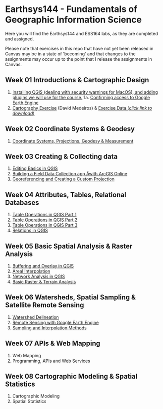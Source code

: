 # Earthsys144 - Fundamentals of Geographic Information Science

Here you will find the Earthsys144 and ESS164 labs, as they are completed and assigned.

Please note that exercises in this repo that have not yet been released in Canvas may be in a state of 'becoming' and that changes to the assignments may occur up to the point that I release the assignments in Canvas.

## Week 01 Introductions & Cartographic Design

1. [Installing QGIS (dealing with security warnings for MacOS), and adding plugins we will use for the course.](Labs/Week_01/CleanQGISInstallationforMac.md)
1a. [Confirming access to Google Earth Engine](Labs/Week_01/gee_account_test.md)
2. [Cartography Exercise](https://github.com/mapninja/Earthsys144/raw/master/Labs/Week_01/earthquake%20lab%20QGIS%203_10.pdf) (David Medeiros) & [Exercise Data (_click link to download_)](https://github.com/mapninja/Earthsys144/raw/master/data/CartographyExerciseMaterials.zip)

## Week 02 Coordinate Systems & Geodesy

1. [Coordinate Systems, Projections, Geodesy & Measurement](Labs/Week_02/Coordinate_Systems_Geodesy.md)

## Week 03 Creating & Collecting data

1. [Editing Basics in QGIS](https://github.com/mapninja/Earthsys144/blob/master/Labs/Week_03/Editing_with_QGIS.md)
2. [Building a Field Data Collection app Âwith ArcGIS Online](https://github.com/mapninja/Earthsys144/blob/masteÂr/Labs/Week_03/ArcGIS_Online_FieldMaps.md)
3. [Georeferencing and Creating a Custom Projection](https://github.com/mapninja/Earthsys144/blob/master/Labs/Week_04/GeoreferencingImages.md)

## Week 04 Attributes, Tables, Relational Databases

1. [Table Operations in QGIS Part 1](https://github.com/mapninja/Earthsys144/blob/master/Labs/Week_04/Table_Operations_in_QGIS_pt1.md)
2. [Table Operations in QGIS Part 2](https://github.com/mapninja/Earthsys144/blob/master/Labs/Week_04/Table_Operations_in_QGIS_pt2.md)
3. [Table Operations in QGIS Part 3](https://github.com/mapninja/Earthsys144/blob/master/Labs/Week_04/Table_Operations_in_QGIS_pt3.md)
4. [Relations in QGIS](https://github.com/mapninja/Earthsys144/blob/master/Labs/Week_04/Relations_in_QGIS.md)

## Week 05 Basic Spatial Analysis & Raster Analysis

1. [Buffering and Overlay in QGIS](https://github.com/mapninja/Earthsys144/blob/master/Labs/Week_05/Buffering_Overlay.md)
2. [Areal Interpolation](https://github.com/mapninja/Earthsys144/blob/master/Labs/Week_05/Areal_Interpolation.md)
3. [Network Analysis in QGIS](https://github.com/mapninja/Earthsys144/blob/master/Labs/Week_05/Network_Analysis.md)
4. [Basic Raster & Terrain Analysis](https://github.com/mapninja/Earthsys144/blob/master/Labs/Week_05/Raster_and_Terrain.md)


## Week 06 Watersheds, Spatial Sampling & Satellite Remote Sensing

1. [Watershed Delineation](https://github.com/mapninja/Earthsys144/blob/master/Labs/Week_05/Watershed_Modeling.md)
2. [Remote Sensing with Google Earth Engine](https://github.com/mapninja/Earthsys144/blob/master/Labs/Week_06/Remote_Sensing.md)
3. [Sampling and Interpolation Methods](https://github.com/mapninja/Earthsys144/blob/master/Labs/Week_05/Sampling_Interpolation.md)


## Week 07 APIs & Web Mapping

1. Web Mapping
2. Programming, APIs and Web Services

## Week 08 Cartographic Modeling & Spatial Statistics

1. Cartographic Modeling
2. Spatial Statistics
